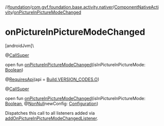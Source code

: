 //[foundation](../../../index.md)/[com.gyf.foundation.base.activity.nativer](../index.md)/[ComponentNativeActivity](index.md)/[onPictureInPictureModeChanged](on-picture-in-picture-mode-changed.md)

# onPictureInPictureModeChanged

[androidJvm]\

@[CallSuper](https://developer.android.com/reference/kotlin/androidx/annotation/CallSuper.html)

open fun [onPictureInPictureModeChanged](on-picture-in-picture-mode-changed.md)(isInPictureInPictureMode: [Boolean](https://kotlinlang.org/api/core/kotlin-stdlib/kotlin/-boolean/index.html))

@[RequiresApi](https://developer.android.com/reference/kotlin/androidx/annotation/RequiresApi.html)(api = [Build.VERSION_CODES.O](https://developer.android.com/reference/kotlin/android/os/Build.VERSION_CODES.html))

@[CallSuper](https://developer.android.com/reference/kotlin/androidx/annotation/CallSuper.html)

open fun [onPictureInPictureModeChanged](on-picture-in-picture-mode-changed.md)(isInPictureInPictureMode: [Boolean](https://kotlinlang.org/api/core/kotlin-stdlib/kotlin/-boolean/index.html), @[NonNull](https://developer.android.com/reference/kotlin/androidx/annotation/NonNull.html)newConfig: [Configuration](https://developer.android.com/reference/kotlin/android/content/res/Configuration.html))

 Dispatches this call to all listeners added via [addOnPictureInPictureModeChangedListener](add-on-picture-in-picture-mode-changed-listener.md).